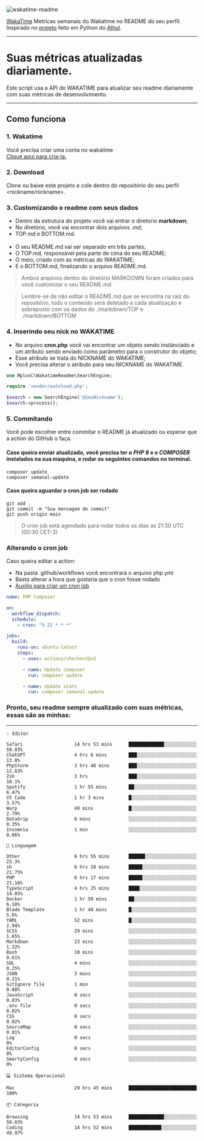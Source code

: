 ![wakatime-readme](https://socialify.git.ci/bymatheus/wakatime-readme/image?description=1&descriptionEditable=M%C3%A9tricas%20semanais%20do%20Wakatime%20no%20seu%20README%20de%20perfil.&font=KoHo&forks=1&language=1&owner=1&pattern=Signal&stargazers=1&theme=Dark)

[WakaTime](https://wakatime.com) Metricas semanais do Wakatime no README do seu perfil. <br>
Inspirado no [projeto](https://github.com/athul/waka-readme) feito em Python do [Athul](https://github.com/athul).
___

# Suas métricas atualizadas diariamente.
Este script usa a API do WAKATIME para atualizar seu readme diariamente com suas métricas de desenvolvimento.

___

## Como funciona

### 1. Wakatime
Você precisa criar uma conta no wakatime <br>
[Clique aqui para cria-la.](https://wakatime.com) 

### 2. Download
Clone ou baixe este projeto e cole dentro do repositório do seu perfil <nickname/nickname>.

### 3. Customizando o readme com seus dados
- Dentro da estrutura do projeto você vai entrar o diretorio **markdown**;  
- No diretório, você vai encontrar dois arquivos *.md*;
- TOP.md e BOTTOM.md.
<br><br>
- O seu README.md vai ser separado em três partes; 
- O TOP.md, responsável pela parte de cima do seu README;
- O meio, criado com as métricas do WAKATIME;
- E o BOTTOM.md, finalizando o arquivo README.md.<br>

> Ambos arquivos dentro do diretório MARKDOWN foram criados para você customizar o seu README.md

> Lembre-se de não editar o README.md que se encontra na raiz do repositório, todo o conteúdo será deletado a cada atualização e sobreposto com os dados do ./markdown/TOP e ./markdown/BOTTOM

### 4. Inserindo seu nick no WAKATIME
- No arquivo **cron.php** você vai encontrar um objeto sendo instânciado e um atributo sendo enviado como parâmetro para o construtor do objeto;
- Esse atributo se trata do NICKNAME do WAKATIME;
- Você precisa alterar o atributo para seu NICKNAME do WAKATIME.

```php
use MplusC\WakatimeReadme\SearchEngine;

require 'vendor/autoload.php';

$search = new SearchEngine('@SeuNickname');
$search->process();
```

### 5. Commitando
Você pode escolher entre commitar o README já atualizado ou esperar que a action do GitHub o faça. <br>

#### Caso queira enviar atualizado, você precisa ter o *PHP 8* e o *COMPOSER* instalados na sua maquina, e rodar os seguintes comandos no terminal.
```composer
composer update
composer semanal-update 
```

#### Caso queira aguardar o cron job ser rodado 
```git 
git add .
git commit -m "Sua mensagem de commit"
git push origin main
```

>O cron job está agendado para rodar todos os dias as 21:30 UTC (00:30 CET-3) 

### Alterando o cron job
Caso queira editar a action:

- Na pasta .github/workflows você encontrará o arquivo php.yml
- Basta alterar a hora que gostaria que o cron fosse rodado
- [Auxilio para criar um cron job](https://crontab.guru)

```yml
name: PHP Composer

on:
  workflow_dispatch:
  schedule:
    - cron: "5 21 * * *"

jobs:
  build:
    runs-on: ubuntu-latest
    steps:
      - uses: actions/checkout@v2

      - name: Update composer
        run: composer update

      - name: Update stats
        run: composer semanal-update
```

### Pronto, seu readme sempre atualizado com suas métricas, essas são as minhas:

___
```text
💡 Editor

Safari                   14 hrs 53 mins      █████████████░░░░░░░░░░░░     50.03%
ChatGPT                  4 hrs 6 mins        ███░░░░░░░░░░░░░░░░░░░░░░      13.8%
PhpStorm                 3 hrs 48 mins       ███░░░░░░░░░░░░░░░░░░░░░░     12.83%
Zsh                      3 hrs               ███░░░░░░░░░░░░░░░░░░░░░░      10.1%
Spotify                  1 hr 55 mins        ██░░░░░░░░░░░░░░░░░░░░░░░      6.47%
VS Code                  1 hr 3 mins         █░░░░░░░░░░░░░░░░░░░░░░░░      3.57%
Warp                     49 mins             █░░░░░░░░░░░░░░░░░░░░░░░░      2.79%
DataGrip                 6 mins              ░░░░░░░░░░░░░░░░░░░░░░░░░      0.35%
Insomnia                 1 min               ░░░░░░░░░░░░░░░░░░░░░░░░░      0.06%
```
```text
💬 Linguagem

Other                    6 hrs 55 mins       ██████░░░░░░░░░░░░░░░░░░░      23.3%
sh                       6 hrs 28 mins       █████░░░░░░░░░░░░░░░░░░░░     21.75%
PHP                      6 hrs 17 mins       █████░░░░░░░░░░░░░░░░░░░░     21.16%
TypeScript               4 hrs 25 mins       ████░░░░░░░░░░░░░░░░░░░░░     14.85%
Docker                   1 hr 50 mins        ██░░░░░░░░░░░░░░░░░░░░░░░      6.18%
Blade Template           1 hr 40 mins        █░░░░░░░░░░░░░░░░░░░░░░░░       5.6%
YAML                     52 mins             █░░░░░░░░░░░░░░░░░░░░░░░░      2.94%
SCSS                     29 mins             ░░░░░░░░░░░░░░░░░░░░░░░░░      1.65%
Markdown                 23 mins             ░░░░░░░░░░░░░░░░░░░░░░░░░      1.32%
Bash                     10 mins             ░░░░░░░░░░░░░░░░░░░░░░░░░      0.61%
SQL                      4 mins              ░░░░░░░░░░░░░░░░░░░░░░░░░      0.25%
JSON                     3 mins              ░░░░░░░░░░░░░░░░░░░░░░░░░      0.21%
GitIgnore file           1 min               ░░░░░░░░░░░░░░░░░░░░░░░░░      0.08%
JavaScript               0 secs              ░░░░░░░░░░░░░░░░░░░░░░░░░      0.03%
.env file                0 secs              ░░░░░░░░░░░░░░░░░░░░░░░░░      0.02%
CSS                      0 secs              ░░░░░░░░░░░░░░░░░░░░░░░░░      0.02%
SourceMap                0 secs              ░░░░░░░░░░░░░░░░░░░░░░░░░      0.01%
Log                      0 secs              ░░░░░░░░░░░░░░░░░░░░░░░░░         0%
EditorConfig             0 secs              ░░░░░░░░░░░░░░░░░░░░░░░░░         0%
SmartyConfig             0 secs              ░░░░░░░░░░░░░░░░░░░░░░░░░         0%
```
```text
💻 Sistema Operacional

Mac                      29 hrs 45 mins      █████████████████████████       100%
```
```text
📦 Categoria

Browsing                 14 hrs 53 mins      █████████████░░░░░░░░░░░░     50.03%
Coding                   14 hrs 52 mins      ████████████░░░░░░░░░░░░░     49.97%
```
